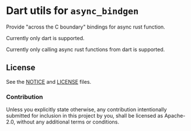# Dart utils for `async_bindgen`

Provide "across the C boundary" bindings for async rust function.

Currently only dart is supported.

Currently only calling async rust functions from dart is supported.


## License

See the [NOTICE](NOTICE) and [LICENSE](LICENSE) files.

### Contribution

Unless you explicitly state otherwise, any contribution intentionally submitted
for inclusion in this project by you, shall be licensed as Apache-2.0, without any additional
terms or conditions.
